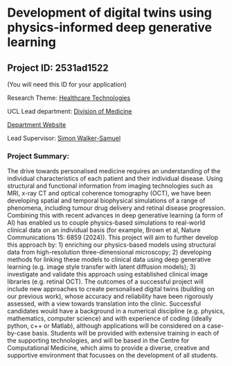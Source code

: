 # Development of digital twins using physics-informed deep generative learning

## Project ID: **2531ad1522**
(You will need this ID for your application)

Research Theme: [Healthcare Technologies](../themes/healthcare-technologies.md)

UCL Lead department: [Division of Medicine](../departments/division-of-medicine.md)

[Department Website](https://www.ucl.ac.uk/medicine)

Lead Supervisor: [Simon Walker-Samuel](https://profiles.ucl.ac.uk/7980)

### Project Summary:

The drive towards personalised medicine requires an understanding of the individual characteristics of each patient and their individual disease. Using structural and functional information from imaging technologies such as MRI, x-ray CT and optical coherence tomography (OCT), we have been developing spatial and temporal biophysical simulations of a range of phenomena, including tumour drug delivery and retinal disease progression. Combining this with recent advances in deep generative learning (a form of AI) has enabled us to couple physics-based simulations to real-world clinical data on an individual basis (for example, Brown et al, Nature Communications 15: 6859 (2024)).
This project will aim to further develop this approach by: 1) enriching our physics-based models using structural data from high-resolution three-dimensional microscopy; 2) developing methods for linking these models to clinical data using deep generative learning (e.g. image style transfer with latent diffusion models); 3) investigate and validate this approach using established clinical image libraries (e.g. retinal OCT).
The outcomes of a successful project will include new approaches to create personalised digital twins (building on our previous work), whose accuracy and reliability have been rigorously assessed, with a view towards translation into the clinic.
Successful candidates would have a background in a numerical discipline (e.g. physics, mathematics, computer science) and with experience of coding (ideally python, c++ or Matlab), although applications will be considered on a case-by-case basis. Students will be provided with extensive training in each of the supporting technologies, and will be based in the Centre for Computational Medicine, which aims to provide a diverse, creative and supportive environment that focusses on the development of all students.
